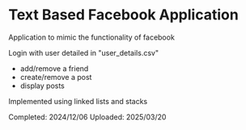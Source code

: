 # Text Based Facebook Application
 Application to mimic the functionality of facebook 

Login with user detailed in "user_details.csv"
- add/remove a friend
- create/remove a post
- display posts

Implemented using linked lists and stacks

Completed: 2024/12/06
Uploaded: 2025/03/20
